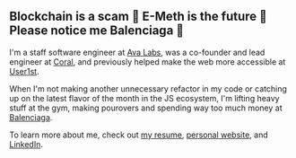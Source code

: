 ## Blockchain is a scam 🤡 E-Meth is the future 🔮 Please notice me Balenciaga 🥺
I'm a staff software engineer at [Ava Labs](https://www.avalabs.org/), was a co-founder and lead engineer at [Coral](https://www.linkedin.com/company/coral-fan/about/), and previously helped make the web more accessible at [User1st](https://www.user1st.com/). 

When I'm not making another unnecessary refactor in my code or catching up on the latest flavor of the month in the JS ecosystem, I'm lifting heavy stuff at the gym, making pourovers and spending way too much money at [Balenciaga](https://www.balenciaga.com).

To learn more about me, check out [my resume](https://21ciaga.com/resume), [personal website](https://21ciaga.com),
and [LinkedIn](https://www.linkedin.com/in/iknowhtml).
